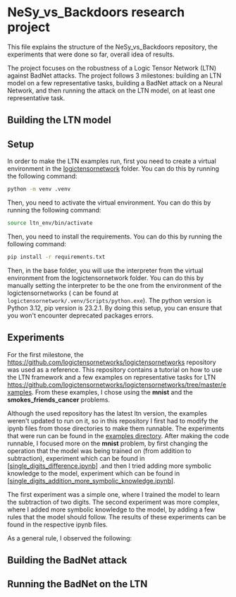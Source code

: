 
#  NeSy_vs_Backdoors research project

This file explains the structure of the NeSy_vs_Backdoors repository, the experiments that were done so far, overall idea of results.

The project focuses on the robustness of a Logic Tensor Network (LTN) against BadNet attacks. The project follows 3 milestones: building an LTN model on a few representative tasks, building a BadNet attack on a Neural Network, and then running the attack on the LTN model, on at least one representative task.

## Building the LTN model

## Setup

In order to make the LTN examples run, first you need to create a virtual environment in the [logictensornetwork](logictensornetwork) folder. You can do this by running the following command:

```bash
python -m venv .venv
```

Then, you need to activate the virtual environment. You can do this by running the following command:

```bash
source ltn_env/bin/activate
```

Then, you need to install the requirements. You can do this by running the following command:

```bash
pip install -r requirements.txt
```

Then, in the base folder, you will use the interpreter from the virtual environment from the logictensornetwork folder. You can do this by manually setting the interpreter to be the one from the environment of the logictensornetworks ( can be found at `logictensornetwork/.venv/Scripts/python.exe`). 
The python version is Python 3.12, pip version is 23.2.1. By doing this setup, you can ensure that you won't encounter deprecated packages errors. 



## Experiments

For the first milestone, the https://github.com/logictensornetworks/logictensornetworks repository was used as a reference. This repository contains a tutorial on how to use the LTN framework and a few examples on representative tasks for LTN https://github.com/logictensornetworks/logictensornetworks/tree/master/examples. From these examples, I chose using the **mnist** and the **smokes_friends_cancer** problems. 

Although the used repository has the latest ltn version, the examples weren't updated to run on it, so in this repository I first had to modify the ipynb files from those directories to make them runnable. The experiments that were run can be found in the [examples directory](logictensornetwork/examples/). After making the code runnable, I focused more on the **mnist** problem, by first changing the operation that the model was being trained on (from addition to subtraction), experiment which can be found in [[single_digits_difference.ipynb](logictensornetwork%2Fexamples%2Fmnist%2Fsingle_digits_difference.ipynb)] .and then I tried adding more symbolic knowledge to the model, experiment which can be found in [[single_digits_addition_more_symbolic_knowledge.ipynb](logictensornetwork%2Fexamples%2Fmnist%2Fsingle_digits_addition_more_symbolic_knowledge.ipynb)].

The first experiment was a simple one, where I trained the model to learn the subtraction of two digits. The second experiment was more complex, where I added more symbolic knowledge to the model, by adding a few rules that the model should follow. The results of these experiments can be found in the respective ipynb files.

As a general rule, I observed the following:


## Building the BadNet attack

## Running the BadNet on the LTN




